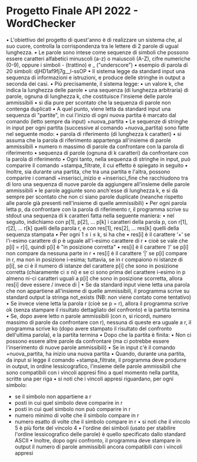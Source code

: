 # Progetto Finale API 2022 - WordChecker
• L'obiettivo del progetto di quest'anno è di realizzare un sistema che,
al suo cuore, controlla la corrispondenza tra le lettere di 2 parole di
ugual lunghezza.
• Le parole sono intese come sequenze di simboli che possono essere
caratteri alfabetici minuscoli (a-z) o maiuscoli (A-Z), cifre numeriche
(0-9), oppure i simboli - (trattino) e _ ("underscore")
• esempio di parola di 20 simboli: djHD1af9fj7g__l-ssOP
• Il sistema legge da standard input una sequenza di informazioni e
istruzioni, e produce delle stringhe in output a seconda dei casi.
• Più precisamente, il sistema legge:
• un valore k, che indica la lunghezza delle parole
• una sequenza (di lunghezza arbitraria) di parole, ognuna di lunghezza k, che
costituisce l'insieme delle parole ammissibili
• si dia pure per scontato che la sequenza di parole non contenga duplicati
• A quel punto, viene letta da standard input una sequenza di "partite",
in cui l'inizio di ogni nuova partita è marcato dal comando (letto
sempre da input) +nuova_partita
• Le sequenze di stringhe in input per ogni partita (successive al comando
+nuova_partita) sono fatte nel seguente modo:
• parola di riferimento (di lunghezza k caratteri)
• si assuma che la parola di riferimento appartenga all'insieme di parole ammissibili
• numero n massimo di parole da confrontare con la parola di riferimento
• sequenza di parole (ognuna di k caratteri) da confrontare con la parola di riferimento
• Ogni tanto, nella sequenza di stringhe in input, può comparire il comando
+stampa_filtrate, il cui effetto è spiegato in seguito
• Inoltre, sia durante una partita, che tra una partita e l'altra, possono
comparire i comandi +inserisci_inizio e +inserisci_fine che racchiudono tra
di loro una sequenza di nuove parole da aggiungere all'insieme delle parole
ammissibili
• le parole aggiunte sono anch'esse di lunghezza k, e si dà sempre per scontato che
non ci siano parole duplicate (neanche rispetto alle parole già presenti nell'insieme di
quelle ammissibili)
• Per ogni parola letta p, da confrontare con la parola di riferimento r, il
programma scrive su stdout una sequenza di k caratteri fatta nella
seguente maniera:
• nel seguito, indichiamo con p[1], p[2], … p[k] i caratteri della parola p, con r[1], r[2],
… r[k] quelli della parola r, e con res[1], res[2], … res[k] quelli della sequenza
stampata
• Per ogni 1 ≤ i ≤ k, si ha che
• res[i] è il carattere ‘+’ se l'i-esimo carattere di p è uguale all'i-esimo carattere di r
• cioè se vale che p[i] = r[i], quindi p[i] è "in posizione corretta"
• res[i] è il carattere ‘/’ se p[i] non compare da nessuna parte in r
• res[i] è il carattere ‘|’ se p[i] compare in r, ma non in posizione i-esima; tuttavia, se in
r compaiono ni istanze di p[i], se ci è il numero di istanze del carattere p[i] che sono in
posizione corretta (chiaramente ci ≤ ni) e se ci sono prima del carattere i-esimo in p
almeno ni-ci caratteri uguali a p[i] che sono in posizione scorretta, allora res[i] deve
essere / invece di |
• Se da standard input viene letta una parola che non appartiene all'insieme
di quelle ammissibili, il programma scrive su standard output la stringa
not_exists (NB: non viene contato come tentativo)
• Se invece viene letta la parola r (cioè se p = r), allora il programma scrive ok
(senza stampare il risultato dettagliato del confronto) e la partita termina
• Se, dopo avere letto n parole ammissibili (con n, si ricordi, numero
massimo di parole da confrontare con r), nessuna di queste era uguale a r,
il programma scrive ko (dopo avere stampato il risultato del confronto
dell'ultima parola), e la partita termina
• Dopo che la partita è finita:
• Non ci possono essere altre parole da confrontare (ma ci potrebbe essere
l'inserimento di nuove parole ammissibili)
• Se in input c'è il comando +nuova_partita, ha inizio una nuova partita
• Quando, durante una partita, da input si legge il comando
+stampa_filtrate, il programma deve produrre in output, in ordine
lessicografico, l'insieme delle parole ammissibili che sono compatibili con i
vincoli appresi fino a quel momento nella partita, scritte una per riga
• si noti che i vincoli appresi riguardano, per ogni simbolo:
  - se il simbolo non appartiene a r
  - posti in cui quel simbolo deve comparire in r
  - posti in cui quel simbolo non può comparire in r
  - numero minimo di volte che il simbolo compare in r
  - numero esatto di volte che il simbolo compare in r
• si noti che il vincolo 5 è più forte del vincolo 4
• l'ordine dei simboli (usato per stabilire l'ordine lessicografico delle parole) è quello
specificato dallo standard ASCII
• Inoltre, dopo ogni confronto, il programma deve stampare in output il
numero di parole ammissibili ancora compatibili con i vincoli appresi
